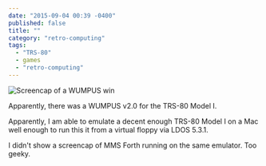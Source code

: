 ```yaml
---
date: "2015-09-04 00:39 -0400"
published: false
title: ""
category: "retro-computing"
tags: 
  - "TRS-80"
  - games
  - "retro-computing"
---
```


![Screencap of a WUMPUS win](https://flic.kr/p/ycMDBH "WUMPUS II on a TRS-80 Model I")

Apparently, there was a WUMPUS v2.0 for the TRS-80 Model I.

Apparently, I am able to emulate a decent enough TRS-80 Model I on a Mac well enough to run this it from a virtual floppy via LDOS 5.3.1. 

I didn't show a screencap of MMS Forth running on the same emulator. Too geeky.